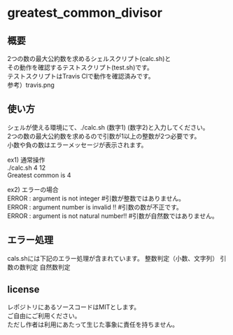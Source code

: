 # greatest_common_divisor

## 概要
2つの数の最大公約数を求めるシェルスクリプト(calc.sh)と  
その動作を確認するテストスクリプト(test.sh)です。  
テストスクリプトはTravis Clで動作を確認済みです。  
参考）travis.png

## 使い方
シェルが使える環境にて、./calc.sh (数字1) (数字2)と入力してください。  
2つの数の最大公約数を求めるので引数が1以上の整数が2つ必要です。    
小数や負の数はエラーメッセージが表示されます。

ex1) 通常操作  
./calc.sh 4 12   
Greatest common is 4  
  
ex2) エラーの場合  
ERROR : argument is not integer #引数が整数ではありません。  
ERROR : argument number is invalid !! #引数の数が不正です。  
ERROR : argument is not natural number!! #引数が自然数ではありません。

## エラー処理
cals.shには下記のエラー処理が含まれています。
整数判定（小数、文字列）
引数の数判定
自然数判定

## license
レポジトリにあるソースコードはMITとします。  
ご自由にご利用ください。  
ただし作者は利用にあたって生じた事象に責任を持ちません。
